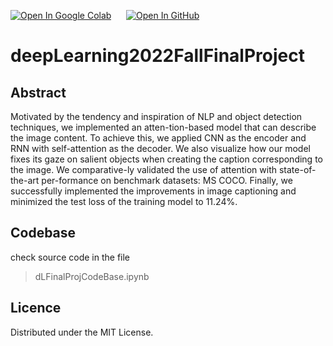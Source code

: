 [![Open In Google Colab](https://www.tensorflow.org/images/colab_logo_32px.png)]()
&nbsp;&nbsp;&nbsp;&nbsp;
[![Open In GitHub](https://www.tensorflow.org/images/GitHub-Mark-32px.png)]()
# deepLearning2022FallFinalProject
## Abstract
Motivated by the tendency and inspiration of NLP and object detection techniques, we implemented an atten-tion-based model that can describe the image content. To achieve this, we applied CNN as the encoder and RNN with self-attention as the decoder. We also visualize how our model fixes its gaze on salient objects when creating the caption corresponding to the image. We comparative-ly validated the use of attention with state-of-the-art per-formance on benchmark datasets: MS COCO. Finally, we successfully implemented the improvements in image captioning and minimized the test loss of the training model to 11.24%.
## Codebase
check source code in the file 
> dLFinalProjCodeBase.ipynb
## Licence
Distributed under the MIT License.

